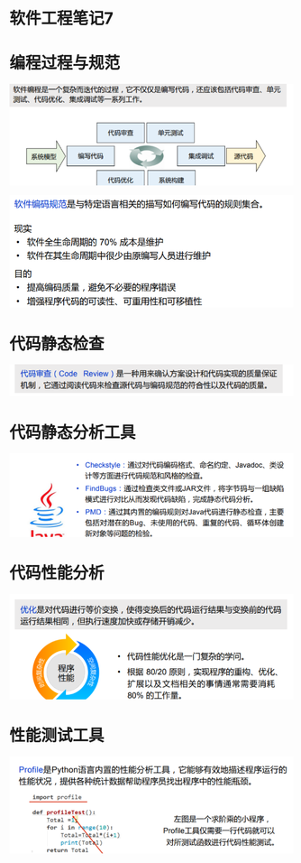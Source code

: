 # 软件工程笔记7




# 编程过程与规范
![](1.png)


![](2.png)

# 代码静态检查
![](3.png)

# 代码静态分析工具 
![](4.png)


# 代码性能分析

![](5.png)
# 性能测试工具

![](6.png)

